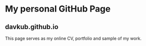 # My personal GitHub Page

## davkub.github.io

This page serves as my online CV, portfolio and sample of my work.